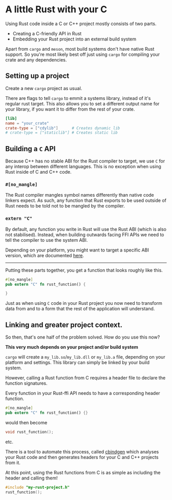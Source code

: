 # A little Rust with your C

Using Rust code inside a C or C++ project mostly consists of two parts.

- Creating a C-friendly API in Rust
- Embedding your Rust project into an external build system

Apart from `cargo` and `meson`, most build systems don't have native Rust support.
So you're most likely best off just using `cargo` for compiling your crate and
any dependencies.

## Setting up a project

Create a new `cargo` project as usual.

There are flags to tell `cargo` to emmit a systems library, instead of 
it's regular rust target.
This also allows you to set a different output name for your library, 
if you want it to differ from the rest of your crate.

```toml
[lib]
name = "your_crate"
crate-type = ["cdylib"]      # Creates dynamic lib
# crate-type = ["staticlib"] # Creates static lib
```

## Building a `C` API

Because C++ has no stable ABI for the Rust compiler to target, we use `C` for 
any interop between different languages. This is no exception when using Rust
inside of C and C++ code.

### `#[no_mangle]`

The Rust compiler mangles symbol names differently than native code linkers expect.
As such, any function that Rust exports to be used outside of Rust needs to be told
not to be mangled by the compiler.

### `extern "C"`

By default, any function you write in Rust will use the 
Rust ABI (which is also not stabilised).
Instead, when building outwards facing FFI APIs we need to 
tell the compiler to use the system ABI.

Depending on your platform, you might want to target a specific ABI version, which are
documented [here](https://doc.rust-lang.org/reference/items/external-blocks.html).

---

Putting these parts together, you get a function that looks roughly like this.

```rust
#[no_mangle]
pub extern "C" fn rust_function() {

}
```

Just as when using `C` code in your Rust project you now need to transform data
from and to a form that the rest of the application will understand.

## Linking and greater project context.

So then, that's one half of the problem solved.
How do you use this now?

**This very much depends on your project and/or build system**

`cargo` will create a `my_lib.so`/`my_lib.dll` or `my_lib.a` file,
depending on your platform and settings. This library can simply be linked
by your build system.

However, calling a Rust function from C requires a header file to declare
the function signatures.

Every function in your Rust-ffi API needs to have a corresponding header function.

```rust
#[no_mangle]
pub extern "C" fn rust_function() {}
```

would then become

```C
void rust_function();
```

etc.

There is a tool to automate this process, 
called [cbindgen] which analyses your  Rust code
and then generates headers for your C and C++ projects from it.

[cbindgen]: https://github.com/eqrion/cbindgen

At this point, using the Rust functions from C 
is as simple as including the header and calling them!

```C
#include "my-rust-project.h"
rust_function();
```